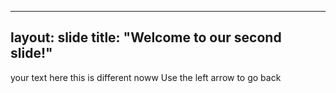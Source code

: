 ---
layout: slide 
title: "Welcome to our second slide!"
--
your text here this is different noww
Use the left arrow to go back 
